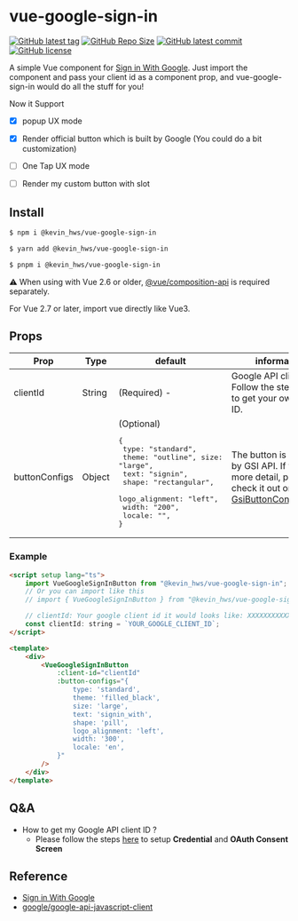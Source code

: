 # vue-google-sign-in

[![GitHub latest tag](https://img.shields.io/github/package-json/v/kevinshu1995/vue-google-sign-in)](https://github.com/kevin/vue-google-sign-in/tags/)
[![GitHub Repo Size](https://img.shields.io/github/repo-size/kevinshu1995/vue-google-sign-in)](https://github.com/kevinshu1995/vue-google-sign-in/blob/master/LICENSE)
[![GitHub latest commit](https://badgen.net/github/last-commit/kevinshu1995/vue-google-sign-in)](https://GitHub.com/kevinshu1995/vue-google-sign-in/commit/)
[![GitHub license](https://img.shields.io/github/license/kevinshu1995/vue-google-sign-in)](https://github.com/kevinshu1995/vue-google-sign-in/blob/master/LICENSE)

A simple Vue component for [Sign in With Google][sign in with google].
Just import the component and pass your client id as a component prop, and vue-google-sign-in would do all the stuff for you!

Now it Support

-   [x] popup UX mode
-   [x] Render official button which is built by Google (You could do a bit customization)

-   [ ] One Tap UX mode
-   [ ] Render my custom button with slot

## Install

```bash
$ npm i @kevin_hws/vue-google-sign-in

$ yarn add @kevin_hws/vue-google-sign-in

$ pnpm i @kevin_hws/vue-google-sign-in
```

:warning: When using with Vue 2.6 or older, [@vue/composition-api][@vue/composition-api] is required separately.

For Vue 2.7 or later, import vue directly like Vue3.

## Props

| Prop          | Type   | default                                                                                                                                                                                               | information                                                                                                                         |
| ------------- | ------ | ----------------------------------------------------------------------------------------------------------------------------------------------------------------------------------------------------- | ----------------------------------------------------------------------------------------------------------------------------------- |
| clientId      | String | (Required) -                                                                                                                                                                                          | Google API client ID. Follow the steps [here][getclientid] to get your own client ID.                                               |
| buttonConfigs | Object | (Optional) <pre>{<br> type: "standard",<br> theme: "outline", size: "large",<br> text: "signin",<br> shape: "rectangular",<br> logo_alignment: "left",<br> width: "200",<br> locale: "", <br>} </pre> | The button is rendered by GSI API. If you need more detail, please check it out on [GsiButtonConfiguration][gsibuttonconfiguration] |

### Example

```html
<script setup lang="ts">
    import VueGoogleSignInButton from "@kevin_hws/vue-google-sign-in";
    // Or you can import like this
    // import { VueGoogleSignInButton } from "@kevin_hws/vue-google-sign-in";

    // clientId: Your google client id it would looks like: XXXXXXXXXXXX.apps.googleusercontent.com
    const clientId: string = `YOUR_GOOGLE_CLIENT_ID`;
</script>

<template>
    <div>
        <VueGoogleSignInButton
            :client-id="clientId"
            :button-configs="{
                type: 'standard',
                theme: 'filled_black',
                size: 'large',
                text: 'signin_with',
                shape: 'pill',
                logo_alignment: 'left',
                width: '300',
                locale: 'en',
            }"
        />
    </div>
</template>
```

## Q&A

-   How to get my Google API client ID ?
    -   Please follow the steps [here][getclientid] to setup **Credential** and **OAuth Consent Screen**

## Reference

-   [Sign in With Google][sign in with google]
-   [google/google-api-javascript-client](https://github.com/google/google-api-javascript-client)

[sign in with google]: https://developers.google.com/identity/gsi/web/
[@vue/composition-api]: https://www.npmjs.com/package/@vue/composition-api
[gsibuttonconfiguration]: https://developers.google.com/identity/gsi/web/reference/js-reference#GsiButtonConfiguration
[getclientid]: https://developers.google.com/identity/gsi/web/guides/get-google-api-clientid#get_your_google_api_client_id
